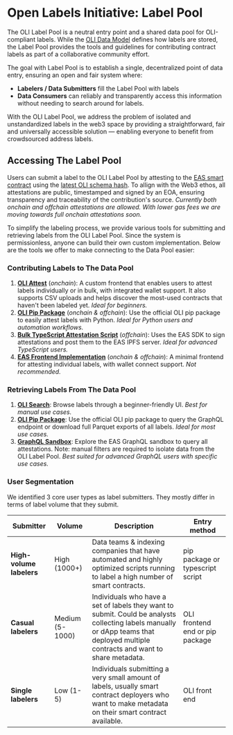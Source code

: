 # Open Labels Initiative: Label Pool

The OLI Label Pool is a neutral entry point and a shared data pool for OLI-compliant labels. While the [OLI Data Model](/././1_data_model/README.md) defines how labels are stored, the Label Pool provides the tools and guidelines for contributing contract labels as part of a collaborative community effort.

The goal with Label Pool is to establish a single, decentralized point of data entry, ensuring an open and fair system where:

- **Labelers / Data Submitters** fill the Label Pool with labels
- **Data Consumers** can reliably and transparently access this information without needing to search around for labels.

With the OLI Label Pool, we address the problem of isolated and unstandardized labels in the web3 space by providing a straightforward, fair and universally accessible solution — enabling everyone to benefit from crowdsourced address labels.

## Accessing The Label Pool

Users can submit a label to the OLI Label Pool by attesting to the [EAS smart contract](https://github.com/ethereum-attestation-service/eas-contracts?tab=readme-ov-file#base) using the [latest OLI schema hash](attestation_schema/EAS_schema_versioning.yml). To allign with the Web3 ethos, all attestations are public, timestamped and signed by an EOA, ensuring transparency and traceability of the contribution's source. *Currently both onchain and offchain attestations are allowed. With lower gas fees we are moving towards full onchain attestations soon.* 

To simplify the labeling process, we provide various tools for submitting and retrieving labels from the OLI Label Pool. Since the system is permissionless, anyone can build their own custom implementation. Below are the tools we offer to make connecting to the Data Pool easier:

### Contributing Labels to The Data Pool

1. **[OLI Attest](https://www.openlabelsinitiative.org/attest)** (*onchain*): A custom frontend that enables users to attest labels individually or in bulk, with integrated wallet support. It also supports CSV uploads and helps discover the most-used contracts that haven't been labeled yet. *Ideal for beginners.*
2. **[OLI Pip Package](tooling_write/python/README.md)** (*onchain & offchain*): Use the official OLI pip package to easily attest labels with Python. *Ideal for Python users and automation workflows.*
3. **[Bulk TypeScript Attestation Script](tooling_write/bulk_offchain_typescript/README.md)** (*offchain*): Uses the EAS SDK to sign attestations and post them to the EAS IPFS server. *Ideal for advanced TypeScript users.*
4. **[EAS Frontend Implementation](https://base.easscan.org/attestation/attestWithSchema/0xb763e62d940bed6f527dd82418e146a904e62a297b8fa765c9b3e1f0bc6fdd68)** (*onchain & offchain*): A minimal frontend for attesting individual labels, with wallet connect support. *Not recommended.*

### Retrieving Labels From The Data Pool

1. **[OLI Search](https://www.openlabelsinitiative.org/attest)**: Browse labels through a beginner-friendly UI. *Best for manual use cases.*
2. **[OLI Pip Package](tooling_write/python/README.md)**: Use the official OLI pip package to query the GraphQL endpoint or download full Parquet exports of all labels. *Ideal for most use cases.*
3. **[GraphQL Sandbox](https://base.easscan.org/graphql)**: Explore the EAS GraphQL sandbox to query all attestations. Note: manual filters are required to isolate data from the OLI Label Pool. *Best suited for advanced GraphQL users with specific use cases.*

### User Segmentation 

We identified 3 core user types as label submitters. They mostly differ in terms of label volume that they submit.

| Submitter                | Volume        | Description | Entry method
  |------------------------|--------------------|-------------|------------
  | **High-volume labelers** | High (1000+)       | Data teams & indexing companies that have automated and highly optimized scripts running to label a high number of smart contracts. | pip package or typescript script |
  | **Casual labelers**      | Medium (5-1000)    | Individuals who have a set of labels they want to submit. Could be analysts collecting labels manually or dApp teams that deployed multiple contracts and want to share metadata. | OLI frontend end or pip package |
  | **Single labelers**      | Low (1-5)         | Individuals submitting a very small amount of labels, usually smart contract deployers who want to make metadata on their smart contract available. | OLI front end |
